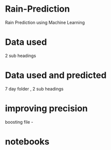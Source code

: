 # Rain-Prediction
Rain Prediction using Machine Learning

# Data used
2 sub headings

# Data used and predicted
7 day folder , 2 sub headings

# improving precision
boosting file - 

# notebooks


